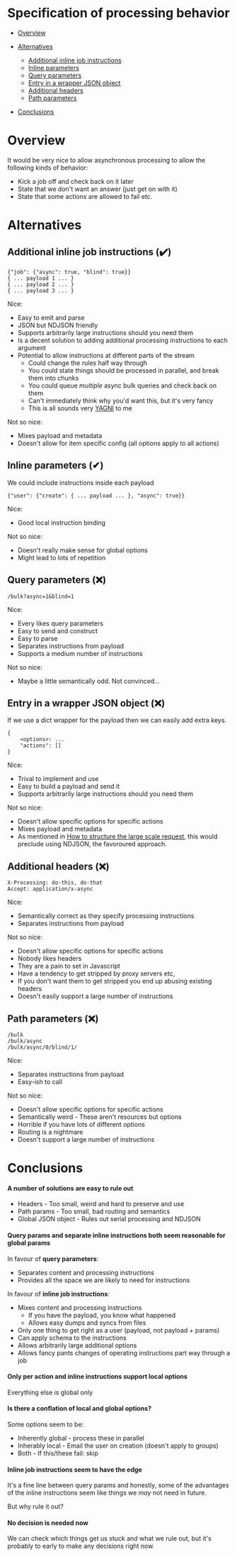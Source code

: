 # Specification of processing behavior

* [Overview](#overview)
* [Alternatives](#alternatives)
    * [Additional inline job instructions](#solution_1)
    * [Inline parameters](#solution_2)
    * [Query parameters](#solution_3)
    * [Entry in a wrapper JSON object](#solution_4)
    * [Additional headers](#solution_5)
    * [Path parameters](#solution_6)
    
* [Conclusions](#conclusions)

# <a name='overview'></a>Overview

It would be very nice to allow asynchronous processing to allow the following 
kinds of behavior:

 * Kick a job off and check back on it later
 * State that we don't want an answer (just get on with it)
 * State that some actions are allowed to fail etc.

# <a name='alternatives'></a>Alternatives

## <a name='solution_1'></a>Additional inline job instructions (✔️)

    {"job": {"async": true, "blind": true}}
    { ... payload 1 ... }
    { ... payload 2 ... }
    { ... payload 3 ... }
    
Nice:

 * Easy to emit and parse
 * JSON but NDJSON friendly
 * Supports arbitrarily large instructions should you need them
 * Is a decent solution to adding additional processing instructions to each
   argument
 * Potential to allow instructions at different parts of the stream
    * Could change the rules half way through
    * You could state things should be processed in parallel, and break them
      into chunks
    * You could queue _multiple_ async bulk queries and check back on them
    * Can't immediately think why you'd want this, but it's very fancy
    * This is all sounds very [YAGNI](https://en.wikipedia.org/wiki/You_aren%27t_gonna_need_it) to me 

Not so nice:

 * Mixes payload and metadata
 * Doesn't allow for item specific config (all options apply to all actions)

## <a name='solution_2'></a>Inline parameters (✔)

We could include instructions inside each payload

    {"user": {"create": { ... payload ... }, "async": true}}
    
Nice:

 * Good local instruction binding
 
Not so nice:

 * Doesn't really make sense for global options
 * Might lead to lots of repetition


## <a name='solution_3'></a>Query parameters (❌)

    /bulk?async=1&blind=1
    
Nice:

 * Every likes query parameters
 * Easy to send and construct
 * Easy to parse
 * Separates instructions from payload 
 * Supports a medium number of instructions

Not so nice:

 * Maybe a little semantically odd. Not convinced...

## <a name='solution_4'></a>Entry in a wrapper JSON object (❌)

If we use a dict wrapper for the payload then we can easily add extra keys.

    {
        <options>: ...
        "actions": []
    }

Nice:

 * Trival to implement and use
 * Easy to build a payload and send it
 * Supports arbitrarily large instructions should you need them
    
Not so nice: 

 * Doesn't allow specific options for specific actions
 * Mixes payload and metadata
 * As mentioned in [How to structure the large scale request](global-structuring.md),
  this would preclude using NDJSON, the favoroured approach.

## <a name='solution_5'></a>Additional headers (❌)

    X-Processing: do-this, do-that
    Accept: application/x-async

Nice:

 * Semantically correct as they specify processing instructions
 * Separates instructions from payload

Not so nice:

 * Doesn't allow specific options for specific actions
 * Nobody likes headers
 * They are a pain to set in Javascript 
 * Have a tendency to get stripped by proxy servers etc,
 * If you don't want them to get stripped you end up abusing existing headers
 * Doesn't easily support a large number of instructions
 
## <a name='solution_6'></a>Path parameters (❌)

    /bulk
    /bulk/async
    /bulk/async/0/blind/1/
    
Nice:

 * Separates instructions from payload
 * Easy-ish to call
 
Not so nice:

 * Doesn't allow specific options for specific actions
 * Semantically weird - These aren't resources but options
 * Horrible if you have lots of different options
 * Routing is a nightmare 
 * Doesn't support a large number of instructions

# <a name='conclusions'></a>Conclusions

#### A number of solutions are easy to rule out

 * Headers - Too small, weird and hard to preserve and use
 * Path params - Too small, bad routing and semantics
 * Global JSON object - Rules out serial processing and NDJSON
 
#### Query params and separate inline instructions both seem reasonable for global params

In favour of __query parameters__:

 * Separates content and processing instructions
 * Provides all the space we are likely to need for instructions

In favour of __inline job instructions__: 

 * Mixes content and processing instructions
    * If you have the payload, you know what happened
    * Allows easy dumps and syncs from files
 * Only one thing to get right as a user (payload, not payload + params)
 * Can apply schema to the instructions
 * Allows arbitrarily large additional options
 * Allows fancy pants changes of operating instructions part way through a job

#### Only per action and inline instructions support local options

Everything else is global only

#### Is there a conflation of local and global options?
 
Some options seem to be:

 * Inherently global - process these in parallel
 * Inherably local - Email the user on creation (doesn't apply to groups)
 * Both - If this/these fail: skip
 
#### Inline job instructions seem to have the edge

It's a fine line between query params and honestly, some of the advantages of
the inline instructions seem like things we _may_ not need in future. 

But why rule it out?

#### No decision is needed now

We can check which things get us stuck and what we rule out, but it's probably
to early to make any decisions right now.